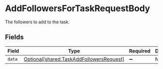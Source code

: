 # AddFollowersForTaskRequestBody

The followers to add to the task.


## Fields

| Field                                                                                      | Type                                                                                       | Required                                                                                   | Description                                                                                |
| ------------------------------------------------------------------------------------------ | ------------------------------------------------------------------------------------------ | ------------------------------------------------------------------------------------------ | ------------------------------------------------------------------------------------------ |
| `data`                                                                                     | [Optional[shared.TaskAddFollowersRequest]](../../models/shared/taskaddfollowersrequest.md) | :heavy_minus_sign:                                                                         | N/A                                                                                        |